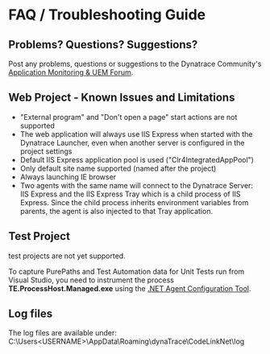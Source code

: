 # FAQ / Troubleshooting Guide

## Problems? Questions? Suggestions?

Post any problems, questions or suggestions to the Dynatrace Community's [Application Monitoring & UEM Forum](https://answers.dynatrace.com/spaces/146/index.html).
 
## Web Project - Known Issues and Limitations

* "External program" and "Don't open a page" start actions are not supported
* The web application will always use IIS Express when started with the Dynatrace Launcher, even when another server is configured in the project settings
* Default IIS Express application pool is used ("Clr4IntegratedAppPool")
* Only default site name supported (named after the project)
* Always launching IE browser
* Two agents with the same name will connect to the Dynatrace Server: IIS Express and the IIS Express Tray which is a child process of IIS Express. Since the child process inherits environment variables from parents, the agent is also injected to that Tray application.

## Test Project

test projects are not yet supported.

To capture PurePaths and Test Automation data for Unit Tests run from Visual Studio, you need to instrument the process **TE.ProcessHost.Managed.exe** using the <a href="https://community.dynatrace.com/community/display/DOCDT63/.NET+Agent+Configuration" target="_blank">.NET Agent Configuration Tool</a>.

## Log files

The log files are available under: C:\Users\<USERNAME>\AppData\Roaming\dynaTrace\CodeLinkNet\log
